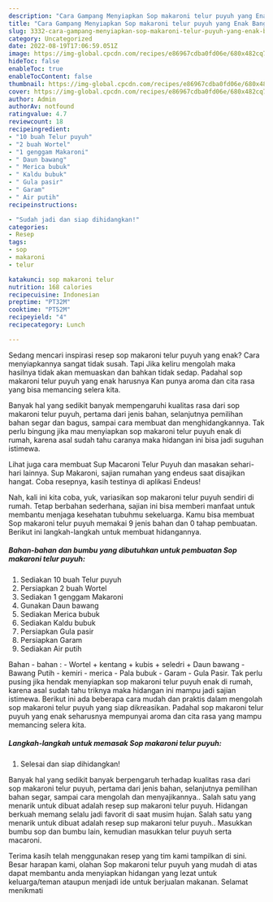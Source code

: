 ```yaml
---
description: "Cara Gampang Menyiapkan Sop makaroni telur puyuh yang Enak Banget, Buat Buka Puasa Bikin Ngiler"
title: "Cara Gampang Menyiapkan Sop makaroni telur puyuh yang Enak Banget, Buat Buka Puasa Bikin Ngiler"
slug: 3332-cara-gampang-menyiapkan-sop-makaroni-telur-puyuh-yang-enak-banget-buat-buka-puasa-bikin-ngiler
category: Uncategorized
date: 2022-08-19T17:06:59.051Z
image: https://img-global.cpcdn.com/recipes/e86967cdba0fd06e/680x482cq70/sop-makaroni-telur-puyuh-foto-resep-utama.jpg
hideToc: false
enableToc: true
enableTocContent: false
thumbnail: https://img-global.cpcdn.com/recipes/e86967cdba0fd06e/680x482cq70/sop-makaroni-telur-puyuh-foto-resep-utama.jpg
cover: https://img-global.cpcdn.com/recipes/e86967cdba0fd06e/680x482cq70/sop-makaroni-telur-puyuh-foto-resep-utama.jpg
author: Admin
authorAv: notfound
ratingvalue: 4.7
reviewcount: 18
recipeingredient:
- "10 buah Telur puyuh"
- "2 buah Wortel"
- "1 genggam Makaroni"
- " Daun bawang"
- " Merica bubuk"
- " Kaldu bubuk"
- " Gula pasir"
- " Garam"
- " Air putih"
recipeinstructions:

- "Sudah jadi dan siap dihidangkan!"
categories:
- Resep
tags:
- sop
- makaroni
- telur

katakunci: sop makaroni telur 
nutrition: 168 calories
recipecuisine: Indonesian
preptime: "PT32M"
cooktime: "PT52M"
recipeyield: "4"
recipecategory: Lunch

---
```



Sedang mencari inspirasi resep sop makaroni telur puyuh yang enak? Cara menyiapkannya sangat tidak susah. Tapi Jika keliru mengolah maka hasilnya tidak akan memuaskan dan bahkan tidak sedap. Padahal sop makaroni telur puyuh yang enak harusnya Kan punya aroma dan cita rasa yang bisa memancing selera kita.


Banyak hal yang sedikit banyak mempengaruhi kualitas rasa dari sop makaroni telur puyuh, pertama dari jenis bahan, selanjutnya pemilihan bahan segar dan bagus, sampai cara membuat dan menghidangkannya. Tak perlu bingung jika mau menyiapkan sop makaroni telur puyuh enak di rumah, karena asal sudah tahu caranya maka hidangan ini bisa jadi suguhan istimewa.

Lihat juga cara membuat Sup Macaroni Telur Puyuh dan masakan sehari-hari lainnya. Sup Makaroni, sajian rumahan yang endeus saat disajikan hangat. Coba resepnya, kasih testinya di aplikasi Endeus!


Nah, kali ini kita coba, yuk, variasikan sop makaroni telur puyuh sendiri di rumah. Tetap berbahan sederhana, sajian ini bisa memberi manfaat untuk membantu menjaga kesehatan tubuhmu sekeluarga. Kamu bisa membuat Sop makaroni telur puyuh memakai 9 jenis bahan dan 0 tahap pembuatan. Berikut ini langkah-langkah untuk membuat hidangannya.

<!--inarticleads1-->

##### Bahan-bahan dan bumbu yang dibutuhkan untuk pembuatan Sop makaroni telur puyuh:

1. Sediakan 10 buah Telur puyuh
1. Persiapkan 2 buah Wortel
1. Sediakan 1 genggam Makaroni
1. Gunakan  Daun bawang
1. Sediakan  Merica bubuk
1. Sediakan  Kaldu bubuk
1. Persiapkan  Gula pasir
1. Persiapkan  Garam
1. Sediakan  Air putih


Bahan - bahan : - Wortel + kentang + kubis + seledri + Daun bawang - Bawang Putih - kemiri - merica - Pala bubuk - Garam - Gula Pasir. Tak perlu pusing jika hendak menyiapkan sop makaroni telur puyuh enak di rumah, karena asal sudah tahu triknya maka hidangan ini mampu jadi sajian istimewa. Berikut ini ada beberapa cara mudah dan praktis dalam mengolah sop makaroni telur puyuh yang siap dikreasikan. Padahal sop makaroni telur puyuh yang enak seharusnya mempunyai aroma dan cita rasa yang mampu memancing selera kita. 

<!--inarticleads2-->

##### Langkah-langkah untuk memasak Sop makaroni telur puyuh:


1. Selesai dan siap dihidangkan!

Banyak hal yang sedikit banyak berpengaruh terhadap kualitas rasa dari sop makaroni telur puyuh, pertama dari jenis bahan, selanjutnya pemilihan bahan segar, sampai cara mengolah dan menyajikannya.. Salah satu yang menarik untuk dibuat adalah resep sup makaroni telur puyuh. Hidangan berkuah memang selalu jadi favorit di saat musim hujan. Salah satu yang menarik untuk dibuat adalah resep sup makaroni telur puyuh.. Masukkan bumbu sop dan bumbu lain, kemudian masukkan telur puyuh serta macaroni. 

Terima kasih telah menggunakan resep yang tim kami tampilkan di sini. Besar harapan kami, olahan Sop makaroni telur puyuh yang mudah di atas dapat membantu anda menyiapkan hidangan yang lezat untuk keluarga/teman ataupun menjadi ide untuk berjualan makanan. Selamat menikmati
